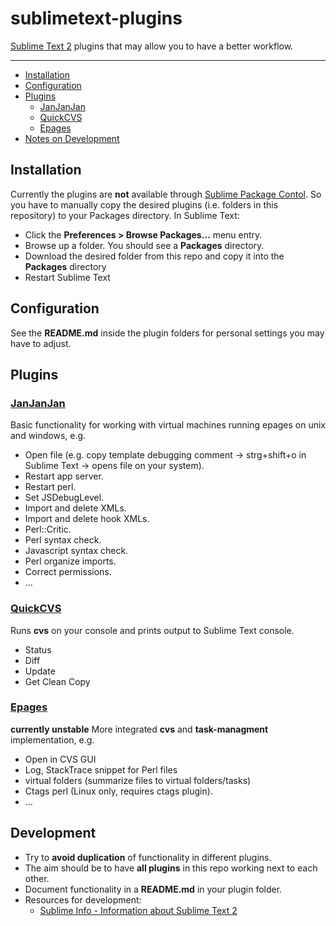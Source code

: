 sublimetext-plugins
=================

[Sublime Text 2](http://www.sublimetext.com/2) plugins that may allow you to have a better workflow.

---

- [Installation](#installation)
- [Configuration](#configuration)
- [Plugins](#plugins)
  - [JanJanJan](#janjanjan)
  - [QuickCVS](#quickcvs)
  - [Epages](#epages)
- [Notes on Development](#development)

Installation
------------
Currently the plugins are **not** available through [Sublime Package Contol](http://wbond.net/sublime_packages/package_control).
So you have to manually copy the desired plugins (i.e. folders in this repository) to your Packages directory. In Sublime Text:

* Click the **Preferences > Browse Packages…** menu entry.
* Browse up a folder. You should see a **Packages** directory.
* Download the desired folder from this repo and copy it into the **Packages** directory
* Restart Sublime Text

Configuration
--------------
See the **README.md** inside the plugin folders for personal settings you may have to adjust.

Plugins
--------
### [JanJanJan](JanJanJan/)
Basic functionality for working with virtual machines running epages on unix and windows, e.g.

* Open file (e.g. copy template debugging comment -> strg+shift+o in Sublime Text -> opens file on your system).
* Restart app server.
* Restart perl.
* Set JSDebugLevel.
* Import and delete XMLs.
* Import and delete hook XMLs.
* Perl::Critic.
* Perl syntax check.
* Javascript syntax check.
* Perl organize imports.
* Correct permissions.
* ...

### [QuickCVS](QuickCVS/)
Runs **cvs** on your console and prints output to Sublime Text console.

* Status
* Diff
* Update
* Get Clean Copy

### [Epages](Epages/) 
**currently unstable**
More integrated **cvs** and **task-managment** implementation, e.g.

* Open in CVS GUI
* Log, StackTrace snippet for Perl files
* virtual folders (summarize files to virtual folders/tasks)
* Ctags perl (Linux only, requires ctags plugin).
* ...

Development
----------
* Try to **avoid duplication** of functionality in different plugins.
* The aim should be to have **all plugins** in this repo working next to each other.
* Document functionality in a **README.md** in your plugin folder.
* Resources for development:
  * [Sublime Info - Information about Sublime Text 2](http://sublimetext.info/)
